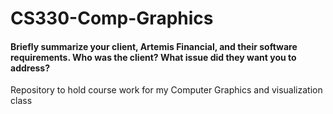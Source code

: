 # CS330-Comp-Graphics
#### Briefly summarize your client, Artemis Financial, and their software requirements. Who was the client? What issue did they want you to address?
Repository to hold course work for my Computer Graphics and visualization class
